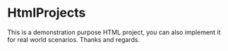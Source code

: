 # HtmlProjects
This is a demonstration purpose HTML project, you can also implement it for real world scenarios.
Thanks and regards.

